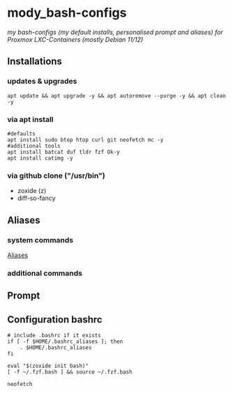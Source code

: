 # mody_bash-configs
_my bash-configs (my default installs, personalised prompt and aliases) 
for Proxmox LXC-Containers (mostly Debian 11/12)_

## Installations
### updates & upgrades
```
apt update && apt upgrade -y && apt autoremove --purge -y && apt clean -y
```
### via apt install
```
#defaults
apt install sudo btop htop curl git neofetch mc -y
#additional tools
apt install batcat duf tldr fzf Ok-y
apt install catimg -y
```
### via github clone ("/usr/bin")
- zoxide (z)
- diff-so-fancy

## Aliases
### system commands
[Aliases](aliases)
### additional commands

## Prompt

## Configuration bashrc
```
# include .bashrc if it exists
if [ -f $HOME/.bashrc_aliases ]; then
    . $HOME/.bashrc_aliases
fi

eval "$(zoxide init bash)"
[ -f ~/.fzf.bash ] && source ~/.fzf.bash

neofetch
```


